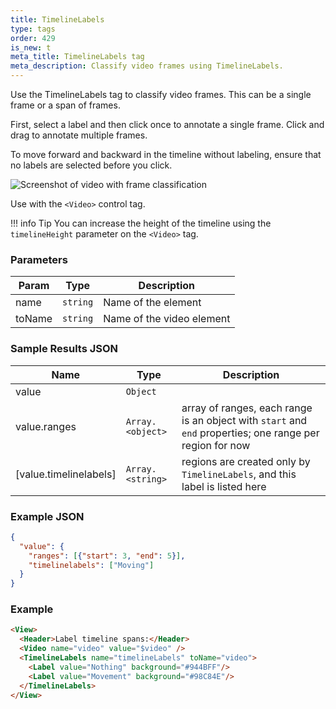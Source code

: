 ```yaml
---
title: TimelineLabels
type: tags
order: 429
is_new: t
meta_title: TimelineLabels tag
meta_description: Classify video frames using TimelineLabels.
---
```


Use the TimelineLabels tag to classify video frames. This can be a single frame or a span of frames.

First, select a label and then click once to annotate a single frame. Click and drag to annotate multiple frames. 

To move forward and backward in the timeline without labeling, ensure that no labels are selected before you click. 

![Screenshot of video with frame classification](../images/timelinelabels.png)

Use with the `<Video>` control tag.

!!! info Tip
    You can increase the height of the timeline using the `timelineHeight` parameter on the `<Video>` tag.

### Parameters

| Param | Type | Description |
| --- | --- | --- |
| name | <code>string</code> | Name of the element |
| toName | <code>string</code> | Name of the video element |

### Sample Results JSON

| Name | Type | Description |
| --- | --- | --- |
| value | <code>Object</code> |  |
| value.ranges | <code>Array.&lt;object&gt;</code> | array of ranges, each range is an object with `start` and `end` properties; one range per region for now |
| [value.timelinelabels] | <code>Array.&lt;string&gt;</code> | regions are created only by `TimelineLabels`, and this label is listed here |

### Example JSON
```json
{
  "value": {
    "ranges": [{"start": 3, "end": 5}],
    "timelinelabels": ["Moving"]
  }
}
```

### Example
```html
<View>
  <Header>Label timeline spans:</Header>
  <Video name="video" value="$video" />
  <TimelineLabels name="timelineLabels" toName="video">
    <Label value="Nothing" background="#944BFF"/>
    <Label value="Movement" background="#98C84E"/>
  </TimelineLabels>
</View>
```
